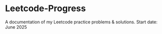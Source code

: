 # Leetcode-Progress
A documentation of my Leetcode practice problems &amp; solutions. Start date: June 2025
